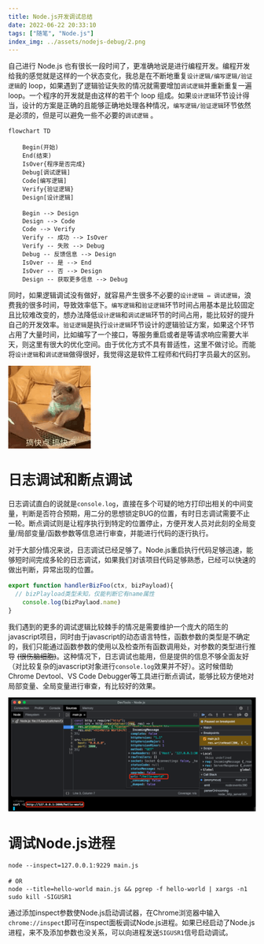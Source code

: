 ```yaml
---
title: Node.js开发调试总结
date: 2022-06-22 20:33:10
tags: ["随笔", "Node.js"]
index_img: ../assets/nodejs-debug/2.png
---
```


自己进行 Node.js 也有很长一段时间了，更准确地说是进行编程开发。编程开发给我的感觉就是这样的一个状态变化，我总是在不断地重复`设计逻辑/编写逻辑/验证逻辑`的 loop，如果遇到了逻辑验证失败的情况就需要增加`调试逻辑`并重新重复一遍 loop。一个程序的开发就是由这样的若干个 loop 组成。如果`设计逻辑`环节设计得当，设计的方案是正确的且能够正确地处理各种情况，`编写逻辑/验证逻辑`环节依然是必须的，但是可以避免一些不必要的`调试逻辑` 。

```mermaid
flowchart TD

    Begin(开始)
    End(结束)
    IsOver{程序是否完成}
    Debug[调试逻辑]
    Code[编写逻辑]
    Verify{验证逻辑}
    Design[设计逻辑]

    Begin --> Design
    Design --> Code
    Code --> Verify
    Verify -- 成功 --> IsOver
    Verify -- 失败 --> Debug
    Debug -- 反馈信息 --> Design
    IsOver -- 是 --> End
    IsOver -- 否 --> Design
    Design -- 获取更多信息 --> Debug
```

同时，如果逻辑调试没有做好，就容易产生很多不必要的`设计逻辑 ⇔ 调试逻辑`，浪费我的很多时间，导致效率低下。`编写逻辑`和`验证逻辑`环节时间占用基本是比较固定且比较难改变的，想办法降低`设计逻辑`和`调试逻辑`环节的时间占用，能比较好的提升自己的开发效率。`验证逻辑`是执行`设计逻辑`环节设计的逻辑验证方案，如果这个环节占用了大量时间，比如编写了一个接口，等服务重启或者是等请求响应需要大半天，则这里有很大的优化空间。由于优化方式不具有普适性，这里不做讨论。而能将`设计逻辑`和`调试逻辑`做得很好，我觉得这是软件工程师和代码打字员最大的区别。

![1.gif](../assets/nodejs-debug/1.gif)

# 日志调试和断点调试

日志调试直白的说就是`console.log`，直接在多个可疑的地方打印出相关的中间变量，判断是否符合预期，用二分的思想锁定BUG的位置，有时日志调试需要不止一轮。断点调试则是让程序执行到特定的位置停止，方便开发人员对此刻的全局变量/局部变量/函数参数等信息进行审查，并能进行代码的逐行执行。

对于大部分情况来说，日志调试已经足够了。Node.js重启执行代码足够迅速，能够短时间完成多轮的日志调试，如果我们对该项目代码足够熟悉，已经可以快速的做出判断，异常出现的位置。

```javascript
export function handlerBizFoo(ctx, bizPayload){
  // bizPlayload类型未知，仅能判断它有name属性
	console.log(bizPaylaod.name)
}
```

我们遇到的更多的调试逻辑比较棘手的情况是需要维护一个庞大的陌生的javascript项目，同时由于javascript的动态语言特性，函数参数的类型是不确定的，我们只能通过函数参数的使用以及检查所有函数调用处，对参数的类型进行推导 ~~(很伤脑细胞)~~。这种情况下，日志调试也能用，但是提供的信息不够全面友好（对比较复杂的javascript对象进行`console.log`效果并不好）。这时候借助Chrome Devtool、VS Code Debugger等工具进行断点调试，能够比较方便地对局部变量、全局变量进行审查，有比较好的效果。

![2.png](../assets/nodejs-debug/2.png)

# 调试Node.js进程

```shell
node --inspect=127.0.0.1:9229 main.js

# OR
node --title=hello-world main.js && pgrep -f hello-world | xargs -n1 sudo kill -SIGUSR1

```

通过添加inspect参数使Node.js启动调试器，在Chrome浏览器中输入`chrome://inspect`即可在inspect面板调试Node.js进程。如果已经启动了Node.js进程，来不及添加参数也没关系，可以向进程发送`SIGUSR1`信号启动调试。

